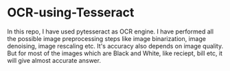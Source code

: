 # OCR-using-Tesseract
In this repo, I have used pytesseract as OCR engine. I have performed all the possible image preprocessing steps like image binarization, image denoising, image rescaling etc. It's accuracy also depends on image quality. But for most of the images which are Black and White, like reciept, bill etc, it will give almost accurate answer.
